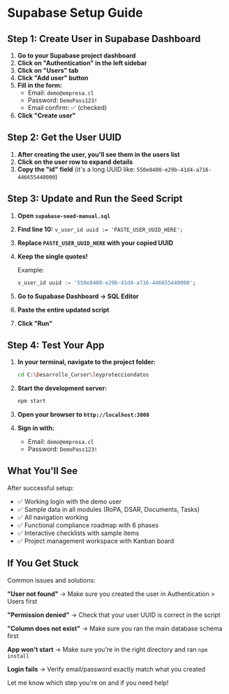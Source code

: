# Supabase Setup Guide

## Step 1: Create User in Supabase Dashboard

1. **Go to your Supabase project dashboard**
2. **Click on "Authentication" in the left sidebar**
3. **Click on "Users" tab**
4. **Click "Add user" button**
5. **Fill in the form:**
   - Email: `demo@empresa.cl`
   - Password: `DemoPass123!`
   - Email confirm: ✅ (checked)
6. **Click "Create user"**

## Step 2: Get the User UUID

1. **After creating the user, you'll see them in the users list**
2. **Click on the user row to expand details**
3. **Copy the "id" field** (it's a long UUID like: `550e8400-e29b-41d4-a716-446655440000`)

## Step 3: Update and Run the Seed Script

1. **Open `supabase-seed-manual.sql`**
2. **Find line 10:** `v_user_id uuid := 'PASTE_USER_UUID_HERE';`
3. **Replace `PASTE_USER_UUID_HERE` with your copied UUID**
4. **Keep the single quotes!**
   
   Example:
   ```sql
   v_user_id uuid := '550e8400-e29b-41d4-a716-446655440000';
   ```

5. **Go to Supabase Dashboard → SQL Editor**
6. **Paste the entire updated script**
7. **Click "Run"**

## Step 4: Test Your App

1. **In your terminal, navigate to the project folder:**
   ```bash
   cd C:\Desarrollo_Cursor\leyprotecciondatos
   ```

2. **Start the development server:**
   ```bash
   npm start
   ```

3. **Open your browser to `http://localhost:3000`**

4. **Sign in with:**
   - Email: `demo@empresa.cl`
   - Password: `DemoPass123!`

## What You'll See

After successful setup:
- ✅ Working login with the demo user
- ✅ Sample data in all modules (RoPA, DSAR, Documents, Tasks)
- ✅ All navigation working
- ✅ Functional compliance roadmap with 6 phases
- ✅ Interactive checklists with sample items
- ✅ Project management workspace with Kanban board

## If You Get Stuck

Common issues and solutions:

**"User not found"** → Make sure you created the user in Authentication > Users first

**"Permission denied"** → Check that your user UUID is correct in the script

**"Column does not exist"** → Make sure you ran the main database schema first

**App won't start** → Make sure you're in the right directory and ran `npm install`

**Login fails** → Verify email/password exactly match what you created

Let me know which step you're on and if you need help!

